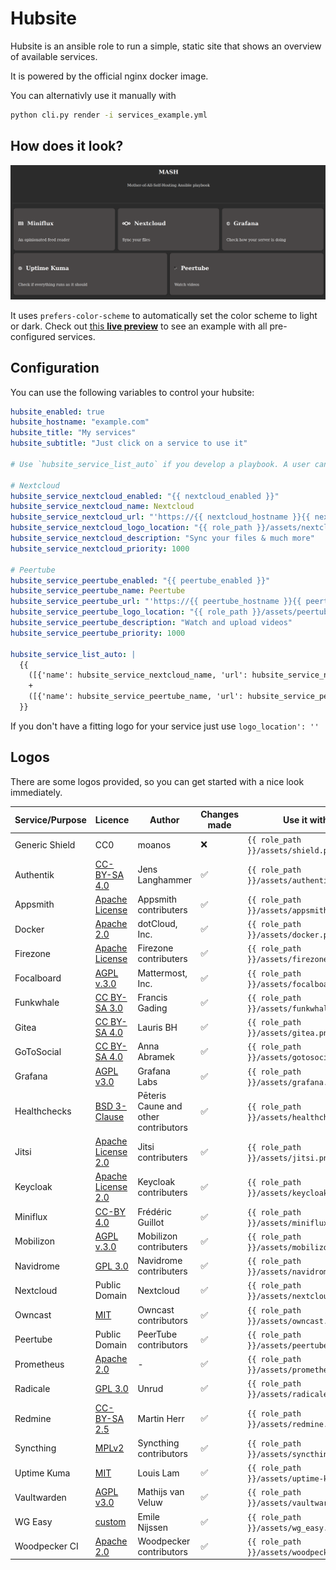 # Hubsite

Hubsite is an ansible role to run a simple, static site that shows an overview of available services.

It is powered by the official nginx docker image.

You can alternativly use it manually with

```bash
python cli.py render -i services_example.yml
```

## How does it look?

![A screenshot of hubsite hosting different services like Miniflux and Nextcloud. The site and service logos are expressed in grey an white tones](assets/hubsite_desktop.png)

It uses `prefers-color-scheme` to automatically set the color scheme to light or dark. Check out  [this **live preview**](https://hubsite.hyteck.de) to see an example with all pre-configured services.

## Configuration

You can use the following variables to control your hubsite:

```yaml
hubsite_enabled: true
hubsite_hostname: "example.com"
hubsite_title: "My services"
hubsite_subtitle: "Just click on a service to use it"

# Use `hubsite_service_list_auto` if you develop a playbook. A user can then add additional services via `hubsite_service_list_additional`

# Nextcloud
hubsite_service_nextcloud_enabled: "{{ nextcloud_enabled }}"
hubsite_service_nextcloud_name: Nextcloud
hubsite_service_nextcloud_url: "'https://{{ nextcloud_hostname }}{{ nextcloud_path_prefix }}"
hubsite_service_nextcloud_logo_location: "{{ role_path }}/assets/nextcloud.png"
hubsite_service_nextcloud_description: "Sync your files & much more"
hubsite_service_nextcloud_priority: 1000

# Peertube
hubsite_service_peertube_enabled: "{{ peertube_enabled }}"
hubsite_service_peertube_name: Peertube
hubsite_service_peertube_url: "'https://{{ peertube_hostname }}{{ peertube_path_prefix }}"
hubsite_service_peertube_logo_location: "{{ role_path }}/assets/peertube.png"
hubsite_service_peertube_description: "Watch and upload videos"
hubsite_service_peertube_priority: 1000

hubsite_service_list_auto: |
  {{
    ([{'name': hubsite_service_nextcloud_name, 'url': hubsite_service_nextcloud_url, 'logo_location': hubsite_service_nextcloud_logo_location, 'description': hubsite_service_nextcloud_description, 'priority': hubsite_service_nextcloud_priority}] if hubsite_service_nextcloud_enabled else [])
    +
    ([{'name': hubsite_service_peertube_name, 'url': hubsite_service_peertube_url, 'logo_location': hubsite_service_peertube_logo_location, 'description': hubsite_service_peertube_description, 'priority': hubsite_service_peertube_priority}] if hubsite_service_peertube_enabled else [])
  }}

```

If you don't have a fitting logo for your service just use `logo_location': ''`


## Logos

There are some logos provided, so you can get started with a nice look immediately.

| Service/Purpose| Licence                                                                           | Author                  | Changes made | Use it with                              |
|----------------|-----------------------------------------------------------------------------------|-------------------------|--------------|------------------------------------------|
| Generic Shield | CC0                                                                               | moanos                  | ❌           | `{{ role_path }}/assets/shield.png`      |
| Authentik      | [CC-BY-SA 4.0](https://github.com/goauthentik/authentik/blob/main/LICENSE)        | Jens Langhammer         | ✅           | `{{ role_path }}/assets/authentik.png`   |
| Appsmith       | [Apache License](https://github.com/appsmithorg/appsmith/blob/release/LICENSE)    | Appsmith contributers   | ✅           | `{{ role_path }}/assets/appsmith.png`    |
| Docker         | [Apache 2.0](https://www.apache.org/licenses/LICENSE-2.0)                         | dotCloud, Inc.          | ✅           | `{{ role_path }}/assets/docker.png`      |
| Firezone       | [Apache License](https://github.com/firezone/firezone/blob/master/LICENSE)        | Firezone contributers   | ✅           | `{{ role_path }}/assets/firezone.png`    |
| Focalboard     | [AGPL v.3.0](https://github.com/mattermost/focalboard/blob/main/LICENSE.txt)      | Mattermost, Inc.        | ✅           | `{{ role_path }}/assets/focalboard.png`  |
| Funkwhale      | [CC BY-SA 3.0](https://dev.funkwhale.audio/funkwhale/funkwhale/-/blob/stable/front/src/assets/logo/License.md) | Francis Gading | ✅ | `{{ role_path }}/assets/funkwhale.png`  |
| Gitea          | [CC BY-SA 4.0](https://creativecommons.org/licenses/by-sa/4.0/)                   | Lauris BH               | ✅           | `{{ role_path }}/assets/gitea.png`       |
| GoToSocial     | [CC BY-SA 4.0](https://creativecommons.org/licenses/by-sa/4.0/)                   | Anna Abramek            | ✅           | `{{ role_path }}/assets/gotosocial.png`  |
| Grafana        | [AGPL v3.0](https://github.com/grafana/grafana/blob/main/LICENSE)                 | Grafana Labs            | ✅           | `{{ role_path }}/assets/grafana.png`     |
| Healthchecks   | [BSD 3-Clause](https://github.com/healthchecks/healthchecks/blob/master/LICENSE) | Pēteris Caune and other contributors|✅ | `{{ role_path }}/assets/healthchecks.png`|
| Jitsi          | [Apache License 2.0](https://www.apache.org/licenses/LICENSE-2.0)                 | Jitsi contributers      |✅            | `{{ role_path }}/assets/jitsi.png`    |
| Keycloak       | [Apache License 2.0](https://github.com/keycloak/keycloak/blob/main/LICENSE.txt)  | Keycloak contributers   |✅            | `{{ role_path }}/assets/keycloak.png`    |
| Miniflux       | [CC-BY 4.0](https://creativecommons.org/licenses/by/4.0/)                         | Frédéric Guillot        | ✅           | `{{ role_path }}/assets/miniflux.png`    |
| Mobilizon      | [AGPL v.3.0](https://framagit.org/framasoft/mobilizon/-/blob/main/LICENSE)        | Mobilizon contributers  | ✅           | `{{ role_path }}/assets/mobilizon.png`   |
| Navidrome      | [GPL 3.0](https://github.com/navidrome/navidrome/blob/master/LICENSE)             | Navidrome contributers  | ✅           | `{{ role_path }}/assets/navidrome.png`   |
| Nextcloud      | Public Domain                                                                     | Nextcloud               | ✅           | `{{ role_path }}/assets/nextcloud.png`   |
| Owncast        | [MIT](https://github.com/owncast/owncast/blob/develop/LICENSE)                    | Owncast contributors    | ✅           | `{{ role_path }}/assets/owncast.png`     |
| Peertube       | Public Domain                                                                     | PeerTube contributors   | ✅           | `{{ role_path }}/assets/peertube.png`    |
| Prometheus     | [Apache 2.0](https://github.com/prometheus/prometheus/blob/main/LICENSE)          | -                       | ✅           | `{{ role_path }}/assets/prometheus.png`  |
| Radicale       | [GPL 3.0](https://github.com/Kozea/Radicale/blob/master/COPYING.md)               | Unrud                   | ✅           | `{{ role_path }}/assets/radicale.png`    |
| Redmine        | [CC-BY-SA 2.5](http://creativecommons.org/licenses/by-sa/2.5/)                    | Martin Herr             | ✅           | `{{ role_path }}/assets/redmine.png`    |
| Syncthing      | [MPLv2](https://github.com/syncthing/syncthing/blob/main/LICENSE)                 | Syncthing contributors  | ✅           | `{{ role_path }}/assets/syncthing.png`   |
| Uptime Kuma    | [MIT](https://github.com/louislam/uptime-kuma/blob/master/LICENSE)                | Louis Lam               | ✅           | `{{ role_path }}/assets/uptime-kuma.png` |
| Vaultwarden    | [AGPL v3.0](https://github.com/dani-garcia/vaultwarden/blob/main/LICENSE.txt)     | Mathijs van Veluw       | ✅           | `{{ role_path }}/assets/vaultwarden.png` |
| WG Easy        | [custom](https://github.com/wg-easy/wg-easy/blob/master/LICENSE.md)               | Emile Nijssen           | ✅           | `{{ role_path }}/assets/wg_easy.png` |
| Woodpecker CI  | [Apache 2.0](https://www.apache.org/licenses/LICENSE-2.0)                         | Woodpecker contributors | ✅           | `{{ role_path }}/assets/woodpecker.png`  |
